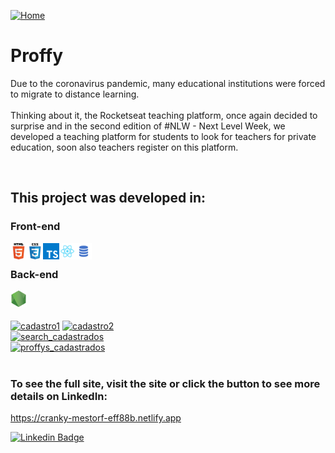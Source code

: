 <a data-flickr-embed="true" href="https://www.flickr.com/photos/190690980@N06/50802808258/in/dateposted-public/" title="Home"><img src="https://live.staticflickr.com/65535/50802808258_6cf4b10e34_c.jpg" width="800" height="451" alt="Home"></a>
<br/>

# Proffy

<p align="left" font-size="16px">
  Due to the coronavirus pandemic, many educational institutions were forced to migrate to distance learning.
  <br/>
  <br/>
  Thinking about it, the Rocketseat teaching platform, once again decided to surprise and in the second edition of #NLW - Next Level Week, we developed a teaching platform for       students to look for teachers for private education, soon also teachers register on this platform.
</p>

<br/>

## This project was developed in:

### Front-end

<img align="left" alt="HTML5" width="26px" src="https://raw.githubusercontent.com/github/explore/80688e429a7d4ef2fca1e82350fe8e3517d3494d/topics/html/html.png" />
<img align="left" alt="CSS3" width="26px" src="https://raw.githubusercontent.com/github/explore/80688e429a7d4ef2fca1e82350fe8e3517d3494d/topics/css/css.png" />
<img align="left" alt="Type" width="26px" src="https://raw.githubusercontent.com/github/explore/80688e429a7d4ef2fca1e82350fe8e3517d3494d/topics/typescript/typescript.png" />
<img align="left" alt="React" width="26px" src="https://raw.githubusercontent.com/github/explore/80688e429a7d4ef2fca1e82350fe8e3517d3494d/topics/react/react.png" />
<img align="left" alt="SQL" width="26px" src="https://raw.githubusercontent.com/github/explore/80688e429a7d4ef2fca1e82350fe8e3517d3494d/topics/sql/sql.png" />

<br />

### Back-end

<img align="left" alt="Node.js" width="26px" src="https://raw.githubusercontent.com/github/explore/80688e429a7d4ef2fca1e82350fe8e3517d3494d/topics/nodejs/nodejs.png" />

<br/>
<br/>

<a data-flickr-embed="true" href="https://www.flickr.com/photos/190690980@N06/50803669237/in/dateposted-public/" title="cadastro1"><img src="https://live.staticflickr.com/65535/50803669237_1262e8fd23_z.jpg" width="640" height="361" alt="cadastro1"></a>
<a data-flickr-embed="true" href="https://www.flickr.com/photos/190690980@N06/50802808298/in/dateposted-public/" title="cadastro2"><img src="https://live.staticflickr.com/65535/50802808298_675c378c4a_z.jpg" width="640" height="361" alt="cadastro2"></a>
<br/>
<a data-flickr-embed="true" href="https://www.flickr.com/photos/190690980@N06/50803556776/in/dateposted-public/" title="search_cadastrados"><img src="https://live.staticflickr.com/65535/50803556776_54e724646f_z.jpg" width="640" height="361" alt="search_cadastrados"></a>
<br/>
<a data-flickr-embed="true" href="https://www.flickr.com/photos/190690980@N06/50803669172/in/dateposted-public/" title="proffys_cadastrados"><img src="https://live.staticflickr.com/65535/50803669172_24763f74c6_z.jpg" width="640" height="361" alt="proffys_cadastrados"></a>
<br/>
<br/>

### To see the full site, visit the site or click the button to see more details on LinkedIn:

https://cranky-mestorf-eff88b.netlify.app


[![Linkedin Badge](https://img.shields.io/badge/-Proffy%20-6633cc?style=flat-square&logo=Linkedin&logoColor=white&link=)](https://www.linkedin.com/posts/lucas-anselmo-moraes-da-silva-543636161_nlw-nodejs-rocketseat-activity-6698351741542400000-fWQB)
